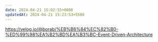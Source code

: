 ```yaml
---
date: 2024-04-21 15:02:55+0000
updatedAt: 2024-04-21 15:23:53+5580
---
```

https://velog.io/@borab/%EB%B6%84%EC%82%B0-%ED%99%98%EA%B2%BD%EA%B3%BC-Event-Driven-Architecture
